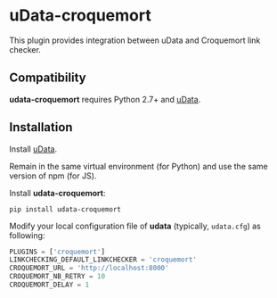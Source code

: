 # uData-croquemort

This plugin provides integration between uData and Croquemort link checker.

## Compatibility

**udata-croquemort** requires Python 2.7+ and [uData][].

## Installation

Install [uData][].

Remain in the same virtual environment (for Python) and use the same version of npm (for JS).

Install **udata-croquemort**:

```shell
pip install udata-croquemort
```

Modify your local configuration file of **udata** (typically, `udata.cfg`) as following:

```python
PLUGINS = ['croquemort']
LINKCHECKING_DEFAULT_LINKCHECKER = 'croquemort'
CROQUEMORT_URL = 'http://localhost:8000'
CROQUEMORT_NB_RETRY = 10
CROQUEMORT_DELAY = 1
```

[uData]: https://github.com/opendatateam/udata

